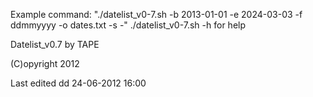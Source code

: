 Example command: "./datelist_v0-7.sh -b 2013-01-01 -e 2024-03-03 -f ddmmyyyy -o dates.txt -s \-"
./datelist_v0-7.sh -h for help

Datelist_v0.7 by TAPE

(C)opyright 2012

Last edited dd 24-06-2012 16:00

